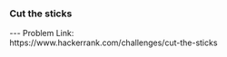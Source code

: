 <h3>Cut the sticks</h3>
---
Problem Link:<br/>
https://www.hackerrank.com/challenges/cut-the-sticks
